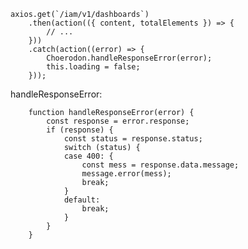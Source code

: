    axios.get(`/iam/v1/dashboards`)
        .then(action(({ content, totalElements }) => {
            // ...
        }))
        .catch(action((error) => {
            Choerodon.handleResponseError(error);
            this.loading = false;
        }));


handleResponseError:  

        function handleResponseError(error) {
            const response = error.response;
            if (response) {
                const status = response.status;
                switch (status) {
                case 400: {
                    const mess = response.data.message;
                    message.error(mess);
                    break;
                }
                default:
                    break;
                }
            }
        }
